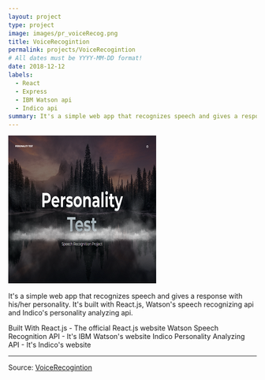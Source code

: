 ```yaml
---
layout: project
type: project
image: images/pr_voiceRecog.png
title: VoiceRecogintion
permalink: projects/VoiceRecogintion
# All dates must be YYYY-MM-DD format!
date: 2018-12-12
labels:
  - React
  - Express
  - IBM Watson api
  - Indico api
summary: It's a simple web app that recognizes speech and gives a response with his/her personality. 
---
```


<img class="ui medium left floated rounded image" src="../images/pr_voiceRecog.png">

It's a simple web app that recognizes speech and gives a response with his/her personality. It's built with React.js, Watson's speech recognizing api and Indico's personality analyzing api.

Built With
React.js - The official React.js website
Watson Speech Recognition API - It's IBM Watson's website
Indico Personality Analyzing API - It's Indico's website

<hr>

Source: <a href="https://github.com/Barklim/rori/blob/master/README.md"><i class="large github icon "></i>VoiceRecogintion</a>
